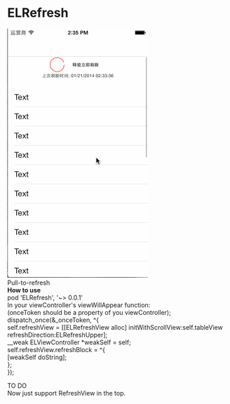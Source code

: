 ELRefresh
=========
<img src="https://github.com/zq54zquan/ELRefresh/blob/master/ELRefresh.gif"/>
<br/>
Pull-to-refresh<br/>
<b>How to use</b><br/>
pod 'ELRefresh', '~> 0.0.1'<br/>
In your viewController's viewWillAppear function:<br/>
(onceToken should be a property of you viewController);<br/>
	dispatch_once(&_onceToken, ^{<br/>
        self.refreshView = [[ELRefreshView alloc] initWithScrollView:self.tableView refreshDirection:ELRefreshUpper];<br/>
        __weak ELViewController *weakSelf = self;<br/>
        self.refreshView.refreshBlock = ^{<br/>
          	[weakSelf doString];<br/>
        };<br/>
    });<br/>
    
</b>TO DO</b><br/>
Now just support RefreshView in the top.<br/>
